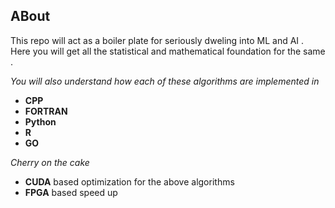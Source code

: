 ## ABout

This repo will act as a boiler plate for seriously dweling into ML and AI . Here you will get all the statistical and mathematical foundation for the same .

*You will also understand how each of these algorithms are implemented in*

- **CPP**
- **FORTRAN**
- **Python**
- **R**
- **GO**

*Cherry on the cake*

- **CUDA** based optimization for the above algorithms
- **FPGA** based speed up
